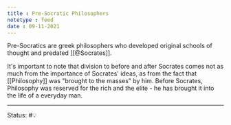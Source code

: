 ```yaml
---
title : Pre-Socratic Philosophers
notetype : feed
date : 09-11-2021
---
```


Pre-Socratics are greek philosophers who developed original schools of thought and predated [[@Socrates]]. 

It's important to note that division to before and after Socrates comes not as much from the importance of Socrates' ideas, as from the fact that [[Philosophy]] was "brought to the masses" by him. Before Socrates, Philosophy was reserved for the rich and the elite - he has brought it into the life of a everyday man. 

-----

Status: #💡 
